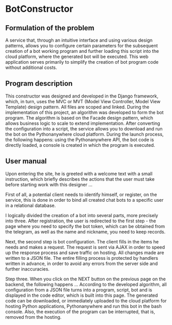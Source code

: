 # BotConstructor

## Formulation of the problem
A service that, through an intuitive interface and using various design patterns, allows you to configure certain parameters for the subsequent creation of a bot working program and further loading this script into the cloud platform, where the generated bot will be executed. This web application serves primarily to simplify the creation of bot program code without additional costs.

## Program description
This constructor was designed and developed in the Django framework, which, in turn, uses the MVC or MVT (Model View Controller, Model View Template) design pattern.
All files are scoped and linked.
During the implementation of this project, an algorithm was developed to form the bot program. The algorithm is based on the Facade design pattern, which allows business logic to scale to extend implementation.
After converting the configuration into a script, the service allows you to download and run the bot on the Pythonanywhere cloud platform. During the launch process, the following happens: using the Pythonanywhere API, the bot code is directly loaded, a console is created in which the program is executed.

## User manual
Upon entering the site, he is greeted with a welcome text with a small instruction, which briefly describes the actions that the user must take before starting work with this designer ...

First of all, a potential client needs to identify himself, or register, on the service, this is done in order to bind all created chat bots to a specific user in a relational database.

I logically divided the creation of a bot into several parts, more precisely into three. After registration, the user is redirected to the first step - the page where you need to specify the bot token, which can be obtained from the telegram, as well as the name and nickname, you need to keep records.

Next, the second step is bot configuration. The client fills in the items he needs and makes a request. The request is sent via AJAX in order to speed up the response process and save traffic on hosting. All changes made are written to a JSON file. The entire filling process is protected by handlers written in advance, in order to avoid any errors from the server side and further inaccuracies.

Step three. When you click on the NEXT button on the previous page on the backend, the following happens ... According to the developed algorithm, all configuration from a JSON file turns into a program, script, bot and is displayed in the code editor, which is built into this page. The generated code can be downloaded, or immediately uploaded to the cloud platform for hosting Python applications, Pythonanywhere and run this bot in the bash console. Also, the execution of the program can be interrupted, that is, removed from the hosting.

